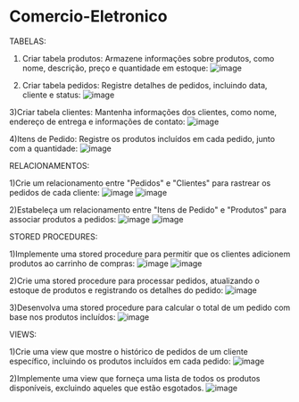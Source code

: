 # Comercio-Eletronico

TABELAS:


1) Criar tabela produtos: Armazene informações sobre produtos, como nome, descrição, preço e quantidade em estoque:
![image](https://github.com/fabianor135/Comercio-Eletronico/assets/84815028/e0591e61-ade7-496c-8346-e1013e1439cf)

2) Criar tabela pedidos: Registre detalhes de pedidos, incluindo data, cliente e status:
 ![image](https://github.com/fabianor135/Comercio-Eletronico/assets/84815028/9490920e-a4d4-423d-84ff-bbb95bd68329)

3)Criar tabela clientes: Mantenha informações dos clientes, como nome, endereço de entrega e informações de contato:
![image](https://github.com/fabianor135/Comercio-Eletronico/assets/84815028/0184ae8f-2cbb-4279-bd8d-9b8b94a65b46)

4)Itens de Pedido: Registre os produtos incluídos em cada pedido, junto com a quantidade:
![image](https://github.com/fabianor135/Comercio-Eletronico/assets/84815028/437e15e6-357f-4cd0-ae2d-e96779f643cd)

RELACIONAMENTOS:


1)Crie um relacionamento entre "Pedidos" e "Clientes" para rastrear os pedidos de cada cliente:
![image](https://github.com/fabianor135/Comercio-Eletronico/assets/84815028/c13fea4f-1d3d-44e2-8583-543cde10a228)
![image](https://github.com/fabianor135/Comercio-Eletronico/assets/84815028/a994e499-5df0-4569-b9f6-fde2b1175622)

2)Estabeleça um relacionamento entre "Itens de Pedido" e "Produtos" para associar produtos a pedidos:
![image](https://github.com/fabianor135/Comercio-Eletronico/assets/84815028/229393a6-37ae-4fc4-83d9-5d073ae0ef97)
![image](https://github.com/fabianor135/Comercio-Eletronico/assets/84815028/89ede310-c7c9-45b3-b735-45f30067d8d7)


STORED PROCEDURES:


1)Implemente uma stored procedure para permitir que os clientes adicionem produtos ao carrinho de compras:
![image](https://github.com/fabianor135/Comercio-Eletronico/assets/84815028/79fda56c-78dd-4059-bcdb-73432a4a4c3e)
![image](https://github.com/fabianor135/Comercio-Eletronico/assets/84815028/1453a5b8-fc31-42b2-99d2-eb739b9b83d2)

2)Crie uma stored procedure para processar pedidos, atualizando o estoque de produtos e registrando os detalhes do pedido:
![image](https://github.com/fabianor135/Comercio-Eletronico/assets/84815028/af8faafe-342d-42a7-8fba-8b660453c39e)


3)Desenvolva uma stored procedure para calcular o total de um pedido com base nos produtos incluídos:
![image](https://github.com/fabianor135/Comercio-Eletronico/assets/84815028/7e54cc4f-9c4c-4bb1-a031-a56e3d41e11b)

VIEWS:


1)Crie uma view que mostre o histórico de pedidos de um cliente específico, incluindo os produtos incluídos em cada pedido:
![image](https://github.com/fabianor135/Comercio-Eletronico/assets/84815028/dc4afa36-0c27-40de-b088-4bbc5d33bc8e)

2)Implemente uma view que forneça uma lista de todos os produtos disponíveis, excluindo aqueles que estão esgotados.
![image](https://github.com/fabianor135/Comercio-Eletronico/assets/84815028/8bc6e5ec-e90a-4289-bb9a-d690a708c0d3)















